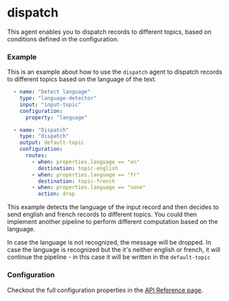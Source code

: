# dispatch

This agent enables you to dispatch records to different topics, based on conditions defined in the configuration.

### Example

This is an example about how to use the `dispatch` agent to dispatch records to different topics based on the language of the text.

```yaml
  - name: "Detect language"
    type: "language-detector"
    input: "input-topic"     
    configuration:
      property: "language"

  - name: "Dispatch"
    type: "dispatch"
    output: default-topic
    configuration:
      routes:
        - when: properties.language == "en"
          destination: topic-english
        - when: properties.language == "fr"
          destination: topic-french
        - when: properties.language == "none"
          action: drop
```

This example detects the language of the input record and then decides to send english and french records to different topics. 
You could then implement another pipeline to perform different computation based on the language.

In case the language is not recognized, the message will be dropped.
In case the language is recognized but the it's neither english or french, it will continue the pipeline - in this case it will be written in the `default-topic`


### Configuration

Checkout the full configuration properties in the [API Reference page](../../building-applications/api-reference/agents.md#dispatch).